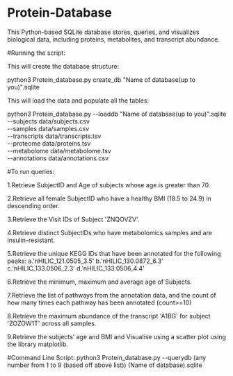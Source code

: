 # Protein-Database

This Python-based SQLite database stores, queries, and visualizes biological data, including proteins, metabolites, and transcript abundance.

#Running the script:

This will create the database structure:

python3 Protein_database.py create_db "Name of database(up to you)".sqlite

This will load the data and populate all the tables:

python3 Protein_database.py --loaddb "Name of database(up to you)".sqlite \
    --subjects data/subjects.csv \
    --samples data/samples.csv \
    --transcripts data/transcripts.tsv \
    --proteome data/proteins.tsv \
    --metabolome data/metabolome.tsv \
    --annotations data/annotations.csv

#To run queries:

1.Retrieve SubjectID and Age of subjects whose age is greater than 70.

2.Retrieve all female SubjectID who have a healthy BMI (18.5 to 24.9) in descending order.

3.Retrieve the Visit IDs of Subject 'ZNQOVZV'. 

4.Retrieve distinct SubjectIDs who have metabolomics samples and are insulin-resistant.

5.Retrieve the unique KEGG IDs that have been annotated for the following peaks: 
  a.'nHILIC_121.0505_3.5'
  b.'nHILIC_130.0872_6.3'
  c.'nHILIC_133.0506_2.3'
  d.'nHILIC_133.0506_4.4'
  
6.Retrieve the minimum, maximum and average age of Subjects.

7.Retrieve the list of pathways from the annotation data, and the count of how many times each pathway has been annotated (count>=10)

8.Retrieve the maximum abundance of the transcript 'A1BG' for subject 'ZOZOW1T' across all samples.

9.Retrieve the subjects’ age and BMI and Visualise using a scatter plot using the library matplotlib.

#Command Line Script:
python3 Protein_database.py --querydb (any number from 1 to 9 (based off above list)) (Name of database).sqlite



